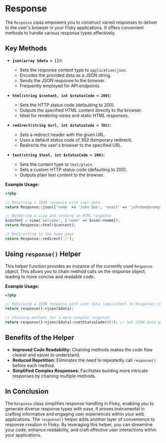 # Response

The `Response` class empowers you to construct varied responses to deliver to the user's browser in your Floky applications. It offers convenient methods to handle various response types effectively.

## Key Methods

- **`json(array $data = [])`:**
    - Sets the response content type to `application/json`.
    - Encodes the provided data as a JSON string.
    - Sends the JSON response to the browser.
    - Frequently employed for API endpoints.

- **`html(string $content, int $statusCode = 200)`:**
    - Sets the HTTP status code (defaulting to 200).
    - Outputs the specified HTML content directly to the browser.
    - Ideal for rendering views and static HTML responses.

- **`redirect(string $url, int $statusCode = 302)`:**
    - Sets a redirect header with the given URL.
    - Uses a default status code of 302 (temporary redirect).
    - Redirects the user's browser to the specified URL.

- **`text(string $text, int $statusCode = 200)`:**
    - Sets the content type to `text/plain`.
    - Sets a custom HTTP status code (defaulting to 200).
    - Outputs plain text content to the browser.

**Example Usage:**

```php
<?php

// Returning a JSON response with user data
return Response::json(['name' => 'John Doe', 'email' => 'johndoe@example.com']);

// Rendering a view and sending an HTML response
$content = view('welcome', ['name' => $user->name]);
return Response::html($content);

// Redirecting to the home page
return Response::redirect('/');
```

## Using `response()` Helper

This helper function provides an instance of the currently used `Response` object. This allows you to chain method calls on the response object, leading to more concise and readable code.

**Example Usage:**

```php
<?php

// Returning a JSON response with user data (equivalent to Response::json($data))
return response()->json($data);

// Chaining methods for a more complex response
return response()->json($data)->setStatusCode(401); // Set JSON data and status code
```

## Benefits of the Helper

- **Improved Code Readability:** Chaining methods makes the code flow clearer and easier to understand.
- **Reduced Repetition:** Eliminates the need to repeatedly call `response()` before each method.
- **Simplified Complex Responses:** Facilitates building more intricate responses by chaining multiple methods.


## In Conclusion

The `Response` class simplifies response handling in Floky, enabling you to generate diverse response types with ease. It proves instrumental in crafting informative and engaging user experiences within your web applications.
The `response()` helper adds another layer of convenience to response creation in Floky. By leveraging this helper, you can streamline your code, enhance readability, and craft effective user interactions within your applications.
